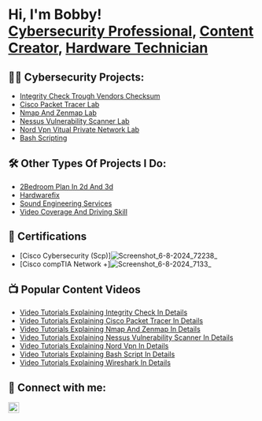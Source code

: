 <h1>Hi, I'm Bobby! <br/><a href="https://github.com/Hackergwag">Cybersecurity Professional</a>, <a href="https://github.com/Hackergwag">Content Creator</a>, <a href="https://github.com/Hackergwag">Hardware Technician</a></h1>

<h2>👨‍💻 Cybersecurity Projects:</h2>

  - [Integrity Check Trough Vendors Checksum](https://github.com/Hackergwag/IntegrityCheckLab/tree/main)
  - [Cisco Packet Tracer Lab](https://github.com/Hackergwag/CiscoPacketTracerLab)
  - [Nmap And Zenmap Lab](https://github.com/Hackergwag/nmap-zenmaplab)
  - [Nessus Vulnerability Scanner Lab](https://github.com/Hackergwag/Nessus-Vulnerability-Scanner)
  - [Nord Vpn Vitual Private Network Lab](https://github.com/Hackergwag/Nordvpn)
  - [Bash Scripting](https://github.com/Hackergwag/Bash_script/blob/main/README.md)
<h2>🛠️ Other Types Of Projects I Do:</h2>

  - [2Bedroom Plan In 2d And 3d](https://github.com/Hackergwag/2bedroompaln2d_3d/blob/main/README.md)
  - [Hardwarefix](https://github.com/Hackergwag/hardwarefix/blob/main/README.md)
  - [Sound Engineering Services](https://github.com/Hackergwag/soundengineering/blob/main/README.md)
  - [Video Coverage And Driving Skill](https://github.com/Hackergwag/Videocoverage/blob/main/README.md)
  
<h2>📜 Certifications</h2>

- [Cisco Cybersecurity (Scp)]![Screenshot_6-8-2024_72238_](https://github.com/user-attachments/assets/c2a040e5-aa4d-4a85-92e9-852f52931917)
- [Cisco compTIA Network +]![Screenshot_6-8-2024_7133_](https://github.com/user-attachments/assets/00283b34-30c7-4e1e-ba68-db769a9e2617)

<h2>📺 Popular Content Videos</h2>

- [Video Tutorials Explaining Integrity Check In Details](https://www.mediafire.com/file/1cqhj10kjyvn74p/video+explaining+integrity+check.mp4/file)
- [Video Tutorials Explaining Cisco Packet Tracer In Details](https://www.mediafire.com/file/y0bwh6mecv6wlbx/ONTP7088.mp4/file)
- [Video Tutorials Explaining Nmap And Zenmap In Details](https://www.mediafire.com/file/dhbddxsyo2rvkcf/MOBK5174+(1).mp4/file)
- [Video Tutorials Explaining Nessus Vulnerability Scanner In Details](https://www.mediafire.com/file/ermz5g0wh84h9eu/KNBB8098.mp4/file)
- [Video Tutorials Explaining Nord Vpn In Details](https://www.mediafire.com/file/s7o0z8alupd15ea/MANC5054.mp4/file)
- [Video Tutorials Explaining Bash Script In Details](https://www.mediafire.com/file/f0tvhwg2jz8x4en/EZXM2293.mp4/file)
- [Video Tutorials Explaining Wireshark In Details](https://www.mediafire.com/file/xzgvvq9adgjjamb/OBHK8109.mp4/file)


<h2> 🤳 Connect with me:</h2>


[<img align="left" alt="Hackergwag | LinkedIn" width="22px" src="https://cdn.jsdelivr.net/npm/simple-icons@v3/icons/linkedin.svg" />][linkedin]


[linkedin]: http://linkedin.com/in/iroha-robert-4045b0230
<!--
**Hackergwag/Hackergwag** is a ✨ _special_ ✨ repository because its `README.md` (this file) appears on your GitHub profile.

Here are some ideas to get you started:

- 🔭 I’m currently working on ...
- 🌱 I’m currently learning ...
- 👯 I’m looking to collaborate on ...
- 🤔 I’m looking for help with ...
- 💬 Ask me about ...
- 📫 How to reach me: ...
- 😄 Pronouns: ...
- ⚡ Fun fact: ...
-->
